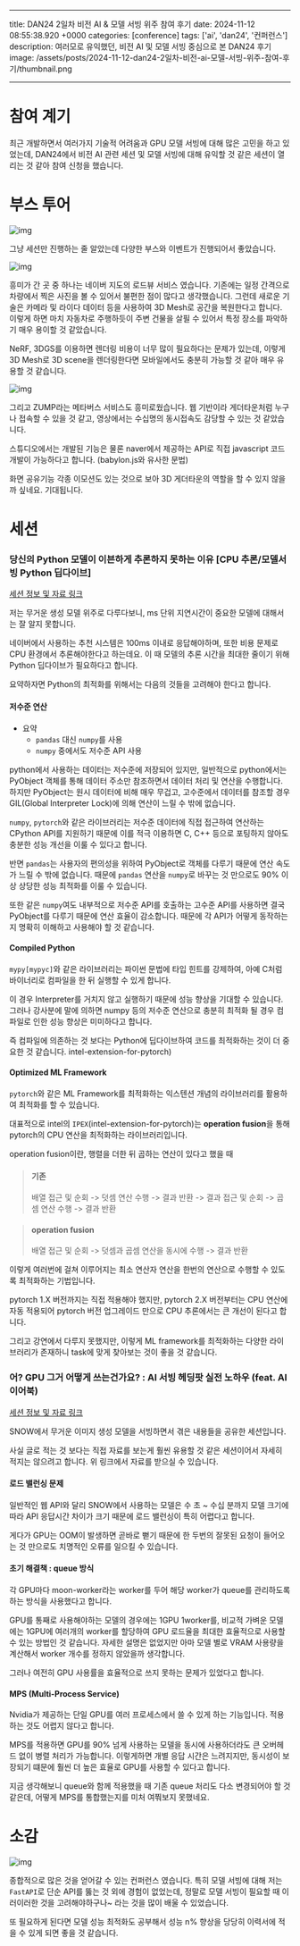 

---
title: DAN24 2일차 비전 AI & 모델 서빙 위주 참여 후기
date: 2024-11-12 08:55:38.920 +0000
categories: [conference]
tags: ['ai', 'dan24', '컨퍼런스']
description: 여러모로 유익했던, 비전 AI 및 모델 서빙 중심으로 본 DAN24 후기
image: /assets/posts/2024-11-12-dan24-2일차-비전-ai-모델-서빙-위주-참여-후기/thumbnail.png

---

# 참여 계기
최근 개발하면서 여러가지 기술적 어려움과 GPU 모델 서빙에 대해 많은 고민을 하고 있었는데, DAN24에서 비전 AI 관련 세션 및 모델 서빙에 대해 유익할 것 같은 세션이 열리는 것 같아 참여 신청을 했습니다.
# 부스 투어
![img](/assets/posts/2024-11-12-dan24-2일차-비전-ai-모델-서빙-위주-참여-후기/img0.png)

그냥 세션만 진행하는 줄 알았는데 다양한 부스와 이벤트가 진행되어서 좋았습니다.

![img](/assets/posts/2024-11-12-dan24-2일차-비전-ai-모델-서빙-위주-참여-후기/img1.png)

흥미가 간 곳 중 하나는 네이버 지도의 로드뷰 서비스 였습니다. 기존에는 일정 간격으로 차량에서 찍은 사진을 볼 수 있어서 불편한 점이 많다고 생각했습니다. 
그런데 새로운 기술은 카메라 및 라이다 데이터 등을 사용하여 3D Mesh로 공간을 복원한다고 합니다. 이렇게 하면 마치 자동차로 주행하듯이 주변 건물을 살필 수 있어서 특정 장소를 파악하기 매우 용이할 것 같았습니다.

NeRF, 3DGS를 이용하면 렌더링 비용이 너무 많이 필요하다는 문제가 있는데, 이렇게 3D Mesh로 3D scene을 렌더링한다면 모바일에서도 충분히 가능할 것 같아 매우 유용할 것 같습니다.

![img](/assets/posts/2024-11-12-dan24-2일차-비전-ai-모델-서빙-위주-참여-후기/img2.png)

그리고 ZUMP라는 메타버스 서비스도 흥미로웠습니다.
웹 기반이라 게더타운처럼 누구나 접속할 수 있을 것 같고, 영상에서는 수십명의 동시접속도 감당할 수 있는 것 같았습니다.

스튜디오에서는 개발된 기능은 물론 naver에서 제공하는 API로 직접 javascript 코드 개발이 가능하다고 합니다. (babylon.js와 유사한 문법)

화면 공유기능 각종 이모션도 있는 것으로 보아 3D 게더타운의 역할을 할 수 있지 않을까 싶네요. 기대됩니다.

# 세션

### 당신의 Python 모델이 이븐하게 추론하지 못하는 이유 [CPU 추론/모델서빙 Python 딥다이브]
[세션 정보 및 자료 링크](https://dan.naver.com/24/sessions/614)

저는 무거운 생성 모델 위주로 다루다보니, ms 단위 지연시간이 중요한 모델에 대해서는 잘 알지 못합니다.

네이버에서 사용하는 추천 시스템은 100ms 이내로 응답해야하며, 또한 비용 문제로 CPU 환경에서 추론해야한다고 하는데요. 이 때 모델의 추론 시간을 최대한 줄이기 위해 Python 딥다이브가 필요하다고 합니다.

요약하자면 Python의 최적화를 위해서는 다음의 것들을 고려해야 한다고 합니다.
#### 저수준 연산
- 요약
  - `pandas` 대신 `numpy`를 사용
  - `numpy` 중에서도 저수준 API 사용

python에서 사용하는 데이터는 저수준에 저장되어 있지만, 일반적으로 python에서는 PyObject 객체를 통해 데이터 주소만 참조하면서 데이터 처리 및 연산을 수행합니다.
하지만 PyObject는 원시 데이터에 비해 매우 무겁고, 고수준에서 데이터를 참조할 경우 GIL(Global Interpreter Lock)에 의해 연산이 느릴 수 밖에 없습니다.

`numpy`, `pytorch`와 같은 라이브러리는 저수준 데이터에 직접 접근하여 연산하는 CPython API를 지원하기 때문에 이를 적극 이용하면 C, C++ 등으로 포팅하지 않아도 충분한 성능 개선을 이룰 수 있다고 합니다.

반면 `pandas`는 사용자의 편의성을 위하여 PyObject로 객체를 다루기 때문에 연산 속도가 느릴 수 밖에 없습니다.
때문에 `pandas` 연산을 `numpy`로 바꾸는 것 만으로도 90% 이상 상당한 성능 최적화를 이룰 수 있습니다.

또한 같은 `numpy`여도 내부적으로 저수준 API를 호출하는 고수준 API를 사용하면 결국 PyObject를 다루기 때문에 연산 효율이 감소합니다. 때문에 각 API가 어떻게 동작하는지 명확히 이해하고 사용해야 할 것 같습니다.

#### Compiled Python
`mypy[mypyc]`와 같은 라이브러리는 파이썬 문법에 타입 힌트를 강제하여, 아예 C처럼 바이너리로 컴파일을 한 뒤 실행할 수 있게 합니다.

이 경우 Interpreter를 거치지 않고 실행하기 때문에 성능 향상을 기대할 수 있습니다. 그러나 강사분에 말에 의하면 numpy 등의 저수준 연산으로 충분히 최적화 될 경우 컴파일로 인한 성능 향상은 미미하다고 합니다.

즉 컴파일에 의존하는 것 보다는 Python에 딥다이브하여 코드를 최적화하는 것이 더 중요한 것 같습니다.
intel-extension-for-pytorch)
#### Optimized ML Framework
`pytorch`와 같은 ML Framework를 최적화하는 익스텐션 개념의 라이브러리를 활용하여 최적화를 할 수 있습니다.

대표적으로 intel의 `IPEX`(intel-extension-for-pytorch)는 **operation fusion**을 통해 pytorch의 CPU 연산을 최적화하는 라이브러리입니다.

operation fusion이란, 행렬을 더한 뒤 곱하는 연산이 있다고 했을 때

> #### 기존
> 배열 접근 및 순회 -> 덧셈 연산 수행 -> 결과 반환 -> 결과 접근 및 순회 -> 곱셈 연산 수행 -> 결과 반환

> #### operation fusion
> 배열 접근 및 순회 -> 덧셈과 곱셈 연산을 동시에 수행 -> 결과 반환

이렇게 여러번에 걸쳐 이루어지는 최소 연산자 연산을 한번의 연산으로 수행할 수 있도록 최적화하는 기법입니다.

pytorch 1.X 버전까지는 직접 적용해야 했지만, pytorch 2.X 버전부터는 CPU 연산에 자동 적용되어 pytorch 버전 업그레이드 만으로 CPU 추론에서는 큰 개선이 된다고 합니다.

그리고 강연에서 다루지 못했지만, 이렇게 ML framework를 최적화하는 다양한 라이브러리가 존재하니 task에 맞게 찾아보는 것이 좋을 것 같습니다.

### 어? GPU 그거 어떻게 쓰는건가요? : AI 서빙 헤딩팟 실전 노하우 (feat. AI 이어북)

[세션 정보 및 자료 링크](https://dan.naver.com/24/sessions/630)

SNOW에서 무거운 이미지 생성 모델을 서빙하면서 겪은 내용들을 공유한 세션입니다. 

사실 글로 적는 것 보다는 직접 자료를 보는게 훨씬 유용할 것 같은 세션이어서 자세히 적지는 않으려고 합니다. 위 링크에서 자료를 받으실 수 있습니다.

#### 로드 밸런싱 문제
일반적인 웹 API와 달리 SNOW에서 사용하는 모델은 수 초 ~ 수십 분까지 모델 크기에 따라 API 응답시간 차이가 크기 때문에 로드 밸런싱이 특히 어렵다고 합니다.

게다가 GPU는 OOM이 발생하면 곧바로 뻗기 때문에 한 두번의 잘못된 요청이 들어오는 것 만으로도 치명적인 오류를 일으킬 수 있습니다.

#### 초기 해결책 : queue 방식
각 GPU마다 moon-worker라는 worker를 두어 해당 worker가 queue를 관리하도록 하는 방식을 사용했다고 합니다.

GPU를 통째로 사용해야하는 모델의 경우에는 1GPU 1worker를, 비교적 가벼운 모델에는 1GPU에 여러개의 worker를 할당하여 GPU 로드율을 최대한 효율적으로 사용할 수 있는 방법인 것 같습니다. 자세한 설명은 없었지만 아마 모델 별로 VRAM 사용량을 계산해서 worker 개수를 정하지 않았을까 생각합니다.

그러나 여전히 GPU 사용률을 효율적으로 쓰지 못하는 문제가 있었다고 합니다.

#### MPS (Multi-Process Service)
Nvidia가 제공하는 단일 GPU를 여러 프로세스에서 쓸 수 있게 하는 기능입니다. 적용하는 것도 어렵지 않다고 합니다.

MPS를 적용하면 GPU를 90% 넘게 사용하는 모델을 동시에 사용하더라도 큰 오버헤드 없이 병렬 처리가 가능합니다.
이렇게하면 개별 응답 시간은 느려지지만, 동시성이 보장되기 떄문에 훨씬 더 높은 효율로 GPU를 사용할 수 있다고 합니다.

지금 생각해보니 queue와 함께 적용했을 때 기존 queue 처리도 다소 변경되어야 할 것 같은데, 어떻게 MPS를 통합했는지를 미처 여쭤보지 못했네요.

# 소감
![img](/assets/posts/2024-11-12-dan24-2일차-비전-ai-모델-서빙-위주-참여-후기/img3.png)

종합적으로 많은 것을 얻어갈 수 있는 컨퍼런스 였습니다.
특히 모델 서빙에 대해 저는 `FastAPI`로 단순 API를 뚫는 것 외에 경험이 없었는데, 정말로 모델 서빙이 필요할 때 이러이러한 것을 고려해야하구나~ 라는 것을 많이 배울 수 있었습니다.

또 필요하게 된다면 모델 성능 최적화도 공부해서 성능 n% 향상을 당당히 이력서에 적을 수 있게 되면 좋을 것 같습니다.

        
